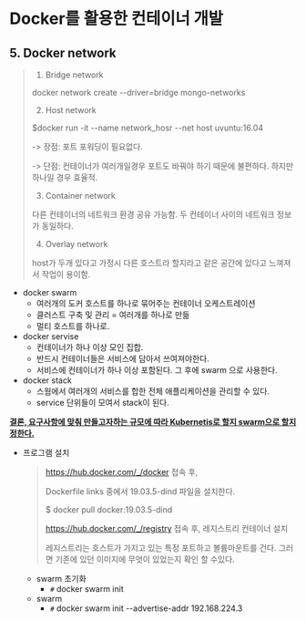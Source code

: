 # Docker를 활용한 컨테이너 개발

## 5. Docker network

>  1. Bridge network
>
>  docker network create --driver=bridge mongo-networks
>
>  2. Host network
>
>  $docker run -it --name network_hosr --net host uvuntu:16.04
>
>  -> 장점: 포트 포워딩이 필요없다.
>
>  -> 단점: 컨테이너가 여러개일경우 포트도 바꿔야 하기 때문에 불편하다. 하지만 하나일 경우 효율적.
>
>  3. Container network
>
>  다른 컨테이너의 네트워크 환경 공유 가능함. 두 컨테이너 사이의 네트워크 정보가 동일하다.
>
>  4. Overlay network
>
>  host가 두개 있다고 가정시 다른 호스트라 할지라고 같은 공간에 있다고 느껴져서 작업이 용이함.

+ docker swarm
  + 여러개의 도커 호스트를 하나로 묶어주는 컨테이너 오케스트레이션
  + 클러스트 구축 및 관리 = 여러개를 하나로 만듦
  + 멀티 호스트를 하나로.
+ docker servise
  + 컨테이너가 하나 이상 모인 집합. 
  + 반드시 컨테이너들은 서비스에 담아서 쓰여져야한다.
  + 서비스에 컨테이너가 하나 이상 포함된다. 그 후에 swarm 으로 사용한다.
+ docker stack
  + 스웜에서 여러개의 서비스를 합한 전체 애플리케이션을 관리할 수 있다.
  + service 단위들이 모여서 stack이 된다.

 <u>**결론, 요구사항에 맞춰 만들고자하는 규모에 따라 Kubernetis로 할지 swarm으로 할지 정한다.**</u>



+ 프로그램 설치

  > https://hub.docker.com/_/docker 접속 후,
  >
  > Dockerfile links 중에서 19.03.5-dind 파일을 설치한다.
  >
  > $ docker pull docker:19.03.5-dind
  >
  > 
  >
  > https://hub.docker.com/_/registry 접속 후, 레지스트리 컨테이너 설치
  >
  > 레지스트리는 호스트가 가지고 있는 특정 포트하고 볼륨마운트를 건다. 그러면 기존에 있던 이미지에 무엇이 있었는지 확인 할 수있다.

  

  + swarm 초기화
    + `#` docker swarm init
  + swarm 
    + `#` docker swarm init --advertise-addr 192.168.224.3

